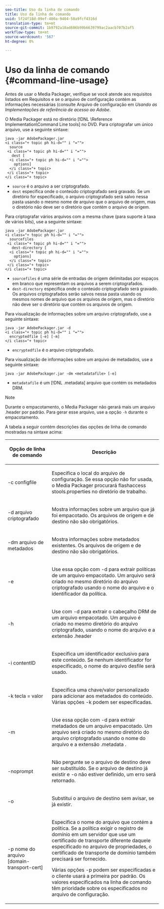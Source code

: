 ```yaml
---
seo-title: Uso da linha de comando
title: Uso da linha de comando
uuid: 5f24f18d-09ef-400a-9404-50a9fcf4316d
translation-type: tm+mt
source-git-commit: 1b9792a10ad606b99b6639799ac2aacb707b2af5
workflow-type: tm+mt
source-wordcount: '567'
ht-degree: 0%

---
```



# Uso da linha de comando {#command-line-usage}

Antes de usar o Media Packager, verifique se você atende aos requisitos listados em Requisitos e se o arquivo de configuração contém as informações necessárias (consulte Arquivo de configuração em *Usando as Implementações de referência de acesso ao Adobe*.

O Media Packager está no diretório [!DNL \Reference Implementation\Command Line tools] no DVD. Para criptografar um único arquivo, use a seguinte sintaxe:

```
java -jar AdobePackager.jar  
<i class="+ topic ph hi-d="" i "="">
  source  
 <i class="+ topic ph hi-d="" i "="">
   dest [ 
  <i class="+ topic ph hi-d="" i "="">
    options] 
  </i class="+ topic> 
 </i class="+ topic> 
</i class="+ topic>
```

* `source` é o arquivo a ser criptografado.
* `dest` especifica onde o conteúdo criptografado será gravado. Se um diretório for especificado, o arquivo criptografado será salvo nessa pasta usando o mesmo nome de arquivo que o arquivo de origem, mas o diretório não deve ser o diretório que contém o arquivo de origem.

Para criptografar vários arquivos com a mesma chave (para suporte à taxa de vários bits), use a seguinte sintaxe:

```
java -jar AdobePackager.jar  
<i class="+ topic ph hi-d="" i "="">
  sourcefiles  
 <i class="+ topic ph hi-d="" i "="">
   dest-directory [ 
  <i class="+ topic ph hi-d="" i "="">
    options] 
  </i class="+ topic> 
 </i class="+ topic> 
</i class="+ topic>
```

* `sourcefiles` é uma série de entradas de origem delimitadas por espaços em branco que representam os arquivos a serem criptografados.
* `dest-directory` especifica onde o conteúdo criptografado será gravado. Os arquivos criptografados serão salvos nessa pasta usando os mesmos nomes de arquivo que os arquivos de origem, mas o diretório não deve ser o diretório que contém os arquivos de origem.

Para visualização de informações sobre um arquivo criptografado, use a seguinte sintaxe:

```
java -jar AdobePackager.jar -d  
<i class="+ topic ph hi-d="" i "="">
  encryptedfile [-e] [-m] 
</i class="+ topic>
```

* `encryptedfile` é o arquivo criptografado.

Para visualização de informações sobre um arquivo de metadados, use a seguinte sintaxe:

```
java -jar AdobePackager.jar -dm <metadatafile> [-e]
```

* `metadatafile` é um  [!DNL .metadata] arquivo que contém os metadados DRM.

>[!NOTE]
>
>Durante o empacotamento, o Media Packager não gerará mais um arquivo .header por padrão. Para gerar esse arquivo, use a opção `-h` durante o empacotamento.

A tabela a seguir contém descrições das opções de linha de comando mostradas na sintaxe acima:

<table frame="all" colsep="1" rowsep="1" class="+ topic/table adobe-d/table " id="table_wgz_spy_n4"> 
 <thead class="- topic/thead "> 
  <tr rowsep="1" class="- topic/row "> 
   <th colname="1" class="- topic/entry entry"> <p class="- topic/p ">Opção de linha de comando </p> </th> 
   <th colname="2" class="- topic/entry entry"> <p class="- topic/p ">Descrição </p> </th> 
  </tr> 
 </thead>
 <tbody class="- topic/tbody "> 
  <tr rowsep="1" class="- topic/row "> 
   <td colname="1" class="- topic/entry "> <p class="- topic/p ">-c <span class="+ topic/ph pr-d/codeph codeph"> configfile </span> </p> </td> 
   <td colname="2" class="- topic/entry "> <p class="- topic/p ">Especifica o local do arquivo de configuração. Se essa opção não for usada, o Media Packager procurará <span class="filepath"> flashaccess stools.properties </span> no diretório de trabalho. </p> </td> 
  </tr> 
  <tr rowsep="1" class="- topic/row "> 
   <td colname="1" class="- topic/entry "> <p class="- topic/p ">-d <span class="+ topic/ph pr-d/codeph codeph"> arquivo criptografado </span> </p> </td> 
   <td colname="2" class="- topic/entry "> <p class="- topic/p ">Mostra informações sobre um arquivo que já foi empacotado. Os arquivos de origem e de destino não são obrigatórios. </p> </td> 
  </tr> 
  <tr rowsep="1" class="- topic/row "> 
   <td colname="1" class="- topic/entry "> <p class="- topic/p ">-dm <span class="+ topic/ph pr-d/codeph codeph"> arquivo de metadados </span> </p> </td> 
   <td colname="2" class="- topic/entry "> <p class="- topic/p ">Mostra informações sobre metadados existentes. Os arquivos de origem e de destino não são obrigatórios. </p> </td> 
  </tr> 
  <tr rowsep="1" class="- topic/row "> 
   <td colname="1" class="- topic/entry "> <p class="- topic/p ">-e </p> </td> 
   <td colname="2" class="- topic/entry "> <p class="- topic/p ">Use essa opção com <span class="codeph"> -d </span> para extrair políticas de um arquivo empacotado. Um arquivo será criado no mesmo diretório do arquivo criptografado usando o nome do arquivo e o identificador da política. </p> </td> 
  </tr> 
  <tr rowsep="1" class="- topic/row "> 
   <td colname="1" class="- topic/entry "> <p class="- topic/p ">-h </p> </td> 
   <td colname="2" class="- topic/entry "> <p class="- topic/p ">Use com <span class="codeph"> -d </span> para extrair o cabeçalho DRM de um arquivo empacotado. Um arquivo é criado no mesmo diretório do arquivo criptografado, usando o nome do arquivo e a extensão <span class="filepath"> .header </span> </p> </td> 
  </tr> 
  <tr rowsep="1" class="- topic/row "> 
   <td colname="1" class="- topic/entry "> <p class="- topic/p ">-i <span class="+ topic/ph pr-d/codeph codeph"> contentID </span> </p> </td> 
   <td colname="2" class="- topic/entry "> <p class="- topic/p ">Especifica um identificador exclusivo para este conteúdo. Se nenhum identificador for especificado, o nome do arquivo desfile será usado. </p> </td> 
  </tr> 
  <tr rowsep="1" class="- topic/row "> 
   <td colname="1" class="- topic/entry "> <p class="- topic/p ">-k <span class="+ topic/ph pr-d/codeph codeph"> tecla </span>= <span class="+ topic/ph pr-d/codeph codeph"> valor </span> </p> </td> 
   <td colname="2" class="- topic/entry "> <p class="- topic/p ">Especifica uma chave/valor personalizado para adicionar aos metadados do conteúdo. Várias opções <span class="codeph"> -k </span> podem ser especificadas. </p> </td> 
  </tr> 
  <tr rowsep="1" class="- topic/row "> 
   <td colname="1" class="- topic/entry "> <p class="- topic/p ">-m </p> </td> 
   <td colname="2" class="- topic/entry "> <p class="- topic/p ">Use essa opção com <span class="codeph"> -d </span> para extrair metadados de um arquivo empacotado. Um arquivo será criado no mesmo diretório do arquivo criptografado usando o nome do arquivo e a extensão <span class="codeph"> .metadata </span>. </p> </td> 
  </tr> 
  <tr rowsep="1" class="- topic/row "> 
   <td colname="1" class="- topic/entry "> <p class="- topic/p ">-noprompt </p> </td> 
   <td colname="2" class="- topic/entry "> <p class="- topic/p ">Não pergunte se o arquivo de destino deve ser substituído. Se o arquivo de destino já existir e <span class="codeph"> -o </span> não estiver definido, um erro será retornado. </p> </td> 
  </tr> 
  <tr rowsep="1" class="- topic/row "> 
   <td colname="1" class="- topic/entry "> <p class="- topic/p ">-o </p> </td> 
   <td colname="2" class="- topic/entry "> <p class="- topic/p ">Substitui o arquivo de destino sem avisar, se já existir. </p> </td> 
  </tr> 
  <tr rowsep="0" class="- topic/row "> 
   <td colname="1" class="- topic/entry "> <p class="- topic/p ">-p <span class="+ topic/ph pr-d/codeph codeph"> nome do arquivo [domain-transport-cert] </span> </p> </td> 
   <td colname="2" class="- topic/entry "> <p class="- topic/p ">Especifica o nome do arquivo que contém a política. Se a política exigir o registro de domínio em um servidor que use um certificado de transporte diferente daquele especificado no arquivo de propriedades, o certificado de transporte de domínio também precisará ser fornecido. </p> <p class="- topic/p ">Várias opções <span class="codeph"> -p </span> podem ser especificadas e o cliente usará a primeira por padrão. Os valores especificados na linha de comando têm prioridade sobre os especificados no arquivo de configuração. </p> </td> 
  </tr> 
 </tbody> 
</table>

